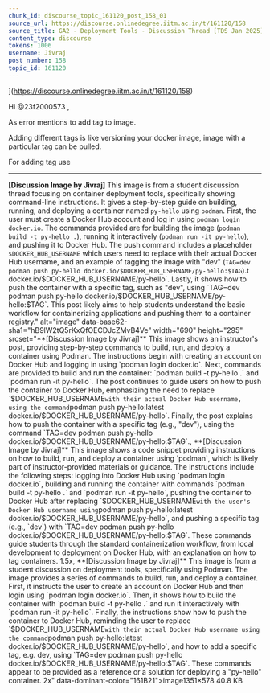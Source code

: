 ```yaml
---
chunk_id: discourse_topic_161120_post_158_01
source_url: https://discourse.onlinedegree.iitm.ac.in/t/161120/158
source_title: GA2 - Deployment Tools - Discussion Thread [TDS Jan 2025]
content_type: discourse
tokens: 1006
username: Jivraj
post_number: 158
topic_id: 161120
---
```


](https://discourse.onlinedegree.iitm.ac.in/t/161120/158)

Hi @23f2000573 ,

As error mentions to add tag to image.

Adding different tags is like versioning your docker image, image with a particular tag can be pulled.

For adding tag use

---

**[Discussion Image by Jivraj]** This image is from a student discussion thread focusing on container deployment tools, specifically showing command-line instructions. It gives a step-by-step guide on building, running, and deploying a container named `py-hello` using `podman`. First, the user must create a Docker Hub account and log in using `podman login docker.io`. The commands provided are for building the image (`podman build -t py-hello .`), running it interactively (`podman run -it py-hello`), and pushing it to Docker Hub. The push command includes a placeholder `$DOCKER_HUB_USERNAME` which users need to replace with their actual Docker Hub username, and an example of tagging the image with "dev" (`TAG=dev podman push py-hello docker.io/$DOCKER_HUB_USERNAME/py-hello:$TAG`).t docker.io/$DOCKER_HUB_USERNAME/py-hello`. Lastly, it shows how to push the container with a specific tag, such as "dev", using `TAG=dev podman push py-hello docker.io/$DOCKER_HUB_USERNAME/py-hello:$TAG`. This post likely aims to help students understand the basic workflow for containerizing applications and pushing them to a container registry." alt="image" data-base62-sha1="hB9lW2tQ5rKxQfOECDJcZMvB4Ve" width="690" height="295" srcset="**[Discussion Image by Jivraj]** This image shows an instructor's post, providing step-by-step commands to build, run, and deploy a container using Podman. The instructions begin with creating an account on Docker Hub and logging in using `podman login docker.io`. Next, commands are provided to build and run the container: `podman build -t py-hello .` and `podman run -it py-hello`. The post continues to guide users on how to push the container to Docker Hub, emphasizing the need to replace `$DOCKER_HUB_USERNAME` with their actual Docker Hub username, using the command `podman push py-hello:latest docker.io/$DOCKER_HUB_USERNAME/py-hello`. Finally, the post explains how to push the container with a specific tag (e.g., "dev"), using the command `TAG=dev podman push py-hello docker.io/$DOCKER_HUB_USERNAME/py-hello:$TAG`., **[Discussion Image by Jivraj]** This image shows a code snippet providing instructions on how to build, run, and deploy a container using `podman`, which is likely part of instructor-provided materials or guidance. The instructions include the following steps: logging into Docker Hub using `podman login docker.io`, building and running the container with commands `podman build -t py-hello .` and `podman run -it py-hello`, pushing the container to Docker Hub after replacing `$DOCKER_HUB_USERNAME` with the user's Docker Hub username using `podman push py-hello:latest docker.io/$DOCKER_HUB_USERNAME/py-hello`, and pushing a specific tag (e.g., `dev`) with `TAG=dev podman push py-hello docker.io/$DOCKER_HUB_USERNAME/py-hello:$TAG`. These commands guide students through the standard containerization workflow, from local development to deployment on Docker Hub, with an explanation on how to tag containers. 1.5x, **[Discussion Image by Jivraj]** This image is from a student discussion on deployment tools, specifically using Podman. The image provides a series of commands to build, run, and deploy a container. First, it instructs the user to create an account on Docker Hub and then login using `podman login docker.io`. Then, it shows how to build the container with `podman build -t py-hello .` and run it interactively with `podman run -it py-hello`. Finally, the instructions show how to push the container to Docker Hub, reminding the user to replace `$DOCKER_HUB_USERNAME` with their actual Docker Hub username using the command `podman push py-hello:latest docker.io/$DOCKER_HUB_USERNAME/py-hello`, and how to add a specific tag, e.g. dev, using `TAG=dev podman push py-hello docker.io/$DOCKER_HUB_USERNAME/py-hello:$TAG`. These commands appear to be provided as a reference or a solution for deploying a "py-hello" container. 2x" data-dominant-color="161B21">image1351×578 40.8 KB
